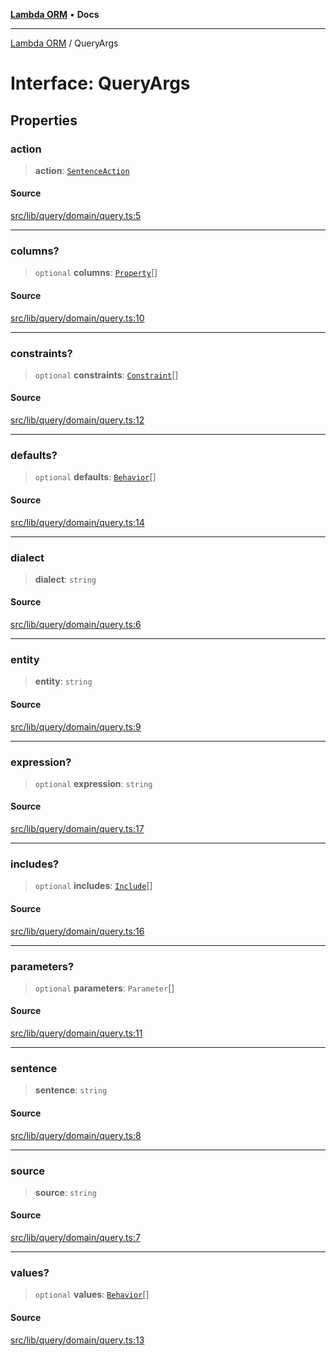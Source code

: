 [**Lambda ORM**](../README.md) • **Docs**

***

[Lambda ORM](../README.md) / QueryArgs

# Interface: QueryArgs

## Properties

### action

> **action**: [`SentenceAction`](../enumerations/SentenceAction.md)

#### Source

[src/lib/query/domain/query.ts:5](https://github.com/lambda-orm/lambdaorm/blob/b5545097c371addc7799ba0f29b9e8204e97d347/src/lib/query/domain/query.ts#L5)

***

### columns?

> `optional` **columns**: [`Property`](Property.md)[]

#### Source

[src/lib/query/domain/query.ts:10](https://github.com/lambda-orm/lambdaorm/blob/b5545097c371addc7799ba0f29b9e8204e97d347/src/lib/query/domain/query.ts#L10)

***

### constraints?

> `optional` **constraints**: [`Constraint`](Constraint.md)[]

#### Source

[src/lib/query/domain/query.ts:12](https://github.com/lambda-orm/lambdaorm/blob/b5545097c371addc7799ba0f29b9e8204e97d347/src/lib/query/domain/query.ts#L12)

***

### defaults?

> `optional` **defaults**: [`Behavior`](Behavior.md)[]

#### Source

[src/lib/query/domain/query.ts:14](https://github.com/lambda-orm/lambdaorm/blob/b5545097c371addc7799ba0f29b9e8204e97d347/src/lib/query/domain/query.ts#L14)

***

### dialect

> **dialect**: `string`

#### Source

[src/lib/query/domain/query.ts:6](https://github.com/lambda-orm/lambdaorm/blob/b5545097c371addc7799ba0f29b9e8204e97d347/src/lib/query/domain/query.ts#L6)

***

### entity

> **entity**: `string`

#### Source

[src/lib/query/domain/query.ts:9](https://github.com/lambda-orm/lambdaorm/blob/b5545097c371addc7799ba0f29b9e8204e97d347/src/lib/query/domain/query.ts#L9)

***

### expression?

> `optional` **expression**: `string`

#### Source

[src/lib/query/domain/query.ts:17](https://github.com/lambda-orm/lambdaorm/blob/b5545097c371addc7799ba0f29b9e8204e97d347/src/lib/query/domain/query.ts#L17)

***

### includes?

> `optional` **includes**: [`Include`](../classes/Include.md)[]

#### Source

[src/lib/query/domain/query.ts:16](https://github.com/lambda-orm/lambdaorm/blob/b5545097c371addc7799ba0f29b9e8204e97d347/src/lib/query/domain/query.ts#L16)

***

### parameters?

> `optional` **parameters**: `Parameter`[]

#### Source

[src/lib/query/domain/query.ts:11](https://github.com/lambda-orm/lambdaorm/blob/b5545097c371addc7799ba0f29b9e8204e97d347/src/lib/query/domain/query.ts#L11)

***

### sentence

> **sentence**: `string`

#### Source

[src/lib/query/domain/query.ts:8](https://github.com/lambda-orm/lambdaorm/blob/b5545097c371addc7799ba0f29b9e8204e97d347/src/lib/query/domain/query.ts#L8)

***

### source

> **source**: `string`

#### Source

[src/lib/query/domain/query.ts:7](https://github.com/lambda-orm/lambdaorm/blob/b5545097c371addc7799ba0f29b9e8204e97d347/src/lib/query/domain/query.ts#L7)

***

### values?

> `optional` **values**: [`Behavior`](Behavior.md)[]

#### Source

[src/lib/query/domain/query.ts:13](https://github.com/lambda-orm/lambdaorm/blob/b5545097c371addc7799ba0f29b9e8204e97d347/src/lib/query/domain/query.ts#L13)
